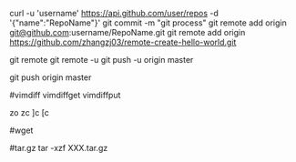 curl -u 'username' https://api.github.com/user/repos -d '{"name":"RepoName"}'
git commit -m "git process"
git remote add origin git@github.com:username/RepoName.git
git remote add origin https://github.com/zhangzj03/remote-create-hello-world.git


git remote
git remote -u
git push -u origin master


 	


git push origin master



#vimdiff
vimdiffget vimdiffput

zo zc
]c [c

#wget 


#tar.gz
tar -xzf  XXX.tar.gz
